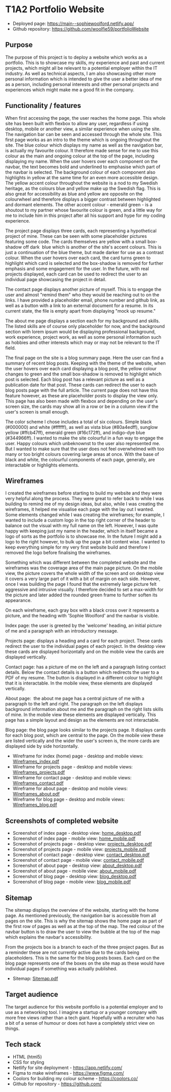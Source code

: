 # T1A2 Portfolio Website

- Deployed page: https://main--sophiewoolford.netlify.app/
- Github repository: https://github.com/woolfie59/portfolioWebsite

## Purpose
The purpose of this project is to deploy a website which works as a portfolio. This is to showcase my skills, my experience and past and current projects, which might all be relevant to a potential employer within the IT industry. As well as technical aspects, I am also showcasing other more personal information which is intended to give the user a better idea of me as a person, including personal interests and other personal projects and experiences which might make me a good fit in the company.

## Functionality / features
When first accessing the page, the user reaches the home page. This whole site has been built with flexbox to allow any user, regardless if using desktop, mobile or another view, a similar experience when using the site. The navigation bar can be seen and accessed through the whole site.
This first page works as an intro to the theme which is ongoing throughout the site. The blue colour which displays my name as well as the navigation bar, is actually my favourite colour. It therefore made sense for me to use this colour as the main and ongoing colour at the top of the page, including displaying my name. When the user hovers over each component on the navbar, the text becomes bold and underlined to emphasise which part of the navbar is selected. The background colour of each component also highlights in yellow at the same time for an even more accessible design. The yellow accent colour throughout the website is a nod to my Swedish heritage, as the colours blue and yellow make up the Swedish flag. This is also great for accessibility as blue and yellow are opposite on the colourwheel and therefore displays a bigger contrast between highlighted and dormant elements. The other accent colour - emerald green - is a shoutout to my partner whose favourite colour is green, and a little way for me to include him in this project after all his support and hype for my coding experience.

The project page displays three cards, each representing a hypothetical project of mine. These can be seen with some placeholder pictures featuring some code. The cards themselves are yellow with a small box-shadow off dark  blue which is another of the site's accent colours. This is just a continuation of the blue theme, but made darker for use as a contrast colour. When the user hovers over each card, the card turns green to highlight which card is selected and the box-shadow is removed for further emphasis and some engagement for the user. In the future, with real projects displayed, each card can be used to redirect the user to an individual page showcasing the project in detail.

The contact page displays another picture of myself. This is to engage the user and almost "remind them" who they would be reaching out to on the links. I have provided a placeholder email, phone number and github link, as well as a button with a link to an external document for a resume. In its current state, the file is empty apart from displaying "mock up resume."

The about me page displays a section each for my background and skills. The listed skills are of course only placeholder for now, and the background section with lorem ipsum would be displaying professional background, work experience, project work, as well as some personal information such as hobbies and other interests which may or may not be relevant to the IT field.

The final page on the site is a blog summary page. Here the user can find a summary of recent blog posts. Keeping with the theme of the website, when the user hovers over each card displaying a blog post, the yellow colour changes to green and the small box-shadow is removed to highlight which post is selected. Each blog post has a relevant picture as well as a publication date for that post. These cards can redirect the user to each blog posts page with the full article. The current page does not have this feature however, as these are placeholder posts to display the view only. This page has also been made with flexbox and depending on the user's screen size, the cards may show all in a row or be in a column view if the user's screen is small enough.

The color scheme I chose includes a total of six colours. Simple black (#000000) and white (#ffffff), as well as vista blue (#80a4edff), sunglow yellow (#ffcb47ff), emerald green (#16c172ff), and indigo-dye blue (#344966ff). I wanted to make the site colourful in a fun way to engage the user. Happy colours which unbeknownst to the user also represented me. But I wanted to make sure that the user does not feel overwhelmed with too many or too bright colours covering large areas at once. With the base of black and white, the colourful components of each page, generally, are interactable or highlights elements.

## Wireframes
I created the wireframes before starting to build my website and they were very helpful along the process. They were great to refer back to while I was building to remind me of my design ideas, but also, while I was creating the wireframes, it helped me visualise each page with the lay out I wanted. Some elements changed while I was creating the wireframes; for example, I wanted to include a custom logo in the top right corner of the header to balance out the visual with my full name on the left. However, I was quite happy with keeping just my name in the header, which in itself became a logo of sorts as the portfolio is to showcase me. In the future I might add a logo to the right however, to bulk up the page a bit content wise. I wanted to keep everything simple for my very first website build and therefore I removed the logo before finalising the wireframes. 

Something which was different between the completed website and the wireframes was the coverage area of the main page picture. On the mobile view, the picture covers the whole width of the screen and on desktop view it covers a very large part of it with a bit of margin on each side. However, once I was building the page I found that the extremely large picture felt aggressive and intrusive visually. I therefore decided to set a max-width for the picture and later added the rounded green frame to further soften its appearance.

On each wireframe, each gray box with a black cross over it represents a picture, and the heading with 'Sophie Woolford' and the navbar is visible. 

Index page: the user is greeted by the 'welcome' heading, an initial picture of me and a paragraph with an introductory message.

Projects page: displays a heading and a card for each project. These cards redirect the user to the individual pages of each project. In the desktop view these cards are displayed horizontally and on the mobile view the cards are displayed vertically.

Contact page: has a picture of me on the left and a paragraph listing contact details. Below the contact details is a button which redirects the user to a PDF of my resume. The button is displayed in a different colour to highlight that it is interactable. In the mobile view, these elements are displayed vertically.

About page:  the about me page has a central picture of me with a paragraph to the left and right. The paragraph on the left displays background information about me and the paragraph on the right lists skills of mine. In the mobile view these elements are displayed vertically. This page has a simple layout and design as the elements are not interactable.

Blog page: the blog page looks similar to the projects page. It displays cards for each blog post, which are central to the page. On the mobile view these are listed vertically and the wider the user's screen is, the more cards are displayed side by side horizontally.

- Wireframe for index (home) page - desktop and mobile views: [Wireframes_index.pdf](https://github.com/woolfie59/portfolioWebsite/files/14813578/Wireframes_index.pdf)
- Wireframe for projects page - desktop and mobile views: [Wireframes_projects.pdf](https://github.com/woolfie59/portfolioWebsite/files/14813577/Wireframes_projects.pdf)
- Wireframe for contact page - desktop and mobile views: [Wireframes_contact.pdf](https://github.com/woolfie59/portfolioWebsite/files/14813576/Wireframes_contact.pdf)
- Wireframe for about page - desktop and mobile views: [Wireframes_about.pdf](https://github.com/woolfie59/portfolioWebsite/files/14813574/Wireframes_about.pdf)
- Wireframe for blog page - desktop and mobile views: [Wireframes_blog.pdf](https://github.com/woolfie59/portfolioWebsite/files/14813575/Wireframes_blog.pdf)

## Screenshots of completed website
- Screenshot of index page - desktop view: [home_desktop.pdf](https://github.com/woolfie59/portfolioWebsite/files/14811755/home_desktop.pdf)
- Screenshot of index page - mobile view: [home_mobile.pdf](https://github.com/woolfie59/portfolioWebsite/files/14811754/home_mobile.pdf)
- Screenshot of projects page - desktop view: [projects_desktop.pdf](https://github.com/woolfie59/portfolioWebsite/files/14811758/projects_desktop.pdf)
- Screenshot of projects page - mobile view: [projects_mobile.pdf](https://github.com/woolfie59/portfolioWebsite/files/14811756/projects_mobile.pdf)
- Screenshot of contact page - desktop view: [contact_desktop.pdf](https://github.com/woolfie59/portfolioWebsite/files/14811761/contact_desktop.pdf)
- Screenshot of contact page - mobile view: [contact_mobile.pdf](https://github.com/woolfie59/portfolioWebsite/files/14811760/contact_mobile.pdf)
- Screenshot of about page - desktop view: [about_desktop.pdf](https://github.com/woolfie59/portfolioWebsite/files/14811763/about_desktop.pdf)
- Screenshot of about page - mobile view: [about_mobile.pdf](https://github.com/woolfie59/portfolioWebsite/files/14811762/about_mobile.pdf)
- Screenshot of blog page - desktop view: [blog_desktop.pdf](https://github.com/woolfie59/portfolioWebsite/files/14811765/blog_desktop.pdf)
- Screenshot of blog page - mobile view: [blog_mobile.pdf](https://github.com/woolfie59/portfolioWebsite/files/14811764/blog_mobile.pdf)

## Sitemap
The sitemap displays the overview of the website, starting with the home page. As mentioned previously, the navigation bar is accessible from all pages on the site. This is why the sitemap shows the home page as part of the first row of pages as well as at the top of the map. The red colour of the navbar button is to draw the user to view the bubble at the top of the map which explains the navbar's accessibility.

From the projects box is a branch to each of the three project pages. But as a reminder these are not currently active due to the cards being placeholders. This is the same for the blog posts boxes. Each card on the blog page represents one of the boxes on the site map as these would have individual pages if something was actually published.

- Sitemap: [Sitemap.pdf](https://github.com/woolfie59/portfolioWebsite/files/14813572/Sitemap.pdf)

## Target audience
The target audience for this website portfolio is a potential employer and to use as a networking tool. I imagine a startup or a younger company with more free views rather than a tech giant. Hopefully with a recruiter who has a bit of a sense of humour or does not have a completely strict view on things.

## Tech stack
  - HTML (html5)
  - CSS for styling
  - Netlify for site deployment - https://app.netlify.com/
  - Figma to make wireframes - https://www.figma.com/
  - Coolors for building my colour scheme - https://coolors.co/
  - Github for repository - https://github.com/



